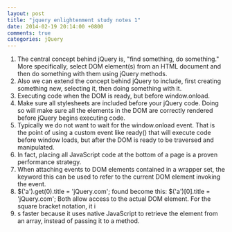 ```yaml
---
layout: post
title: "jquery enlightenment study notes 1"
date: 2014-02-19 20:14:00 +0800
comments: true
categories: jQuery
---
```

1. The central concept behind jQuery is, "find something, do something." More specifically, select DOM element(s) from an HTML document and then do something with them using jQuery methods.    
2. Also we can extend the concept behind jQuery to include,  first creating something new, selecting it, then doing something with it.     
3. Executing code when the DOM is ready, but before window.onload.   
4. Make sure all stylesheets are included before your jQuery code. Doing so will make sure all the elements in the DOM are correctly rendered before jQuery begins executing code.     
5. Typically we do not want to wait for the window.onload event. That is the point of using a custom event like ready() that will execute code before window loads, but after the DOM is ready to be traversed and manipulated.    
6. In fact, placing all JavaScript code at the bottom of a page is a proven performance strategy.    
7. When attaching events to DOM elements contained in a wrapper set, the keyword this can be used to refer to the current DOM element invoking the event.     
8. $('a').get(0).title = 'jQuery.com'; found become this: $('a')[0].title = 'jQuery.com'; Both allow access to the actual DOM element. For the square bracket notation, it i 
9. s faster because it uses native JavaScript to retrieve the element from an array, instead of passing it to a method.